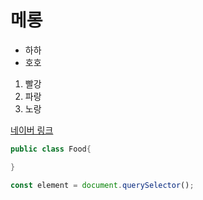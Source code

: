 # 메롱

- 하하
- 호호

1. 빨강
2. 파랑
3. 노랑

[네이버 링크](www.naver.com)


```java
public class Food{

}
```


```javascript
const element = document.querySelector();
```